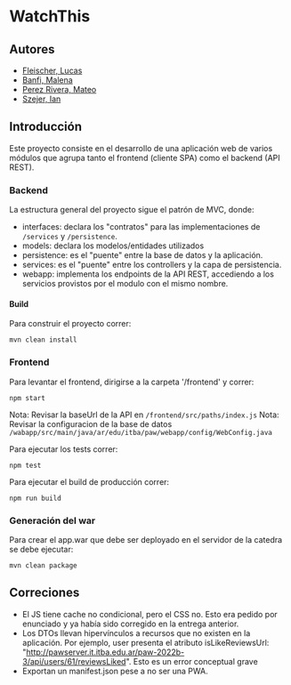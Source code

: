 # WatchThis

## Autores
- [Fleischer, Lucas](https://github.com/tomalvarezz)
- [Banfi, Malena](https://github.com/malenabanfi)
- [Perez Rivera, Mateo](https://github.com/mateoperezrivera)
- [Szejer, Ian](https://github.com/IanSzejer)

## Introducción
Este proyecto consiste en el desarrollo de una aplicación web de varios módulos que agrupa tanto el frontend (cliente SPA) como el backend (API REST).

### Backend

La estructura general del proyecto sigue el patrón de MVC, donde:

- interfaces: declara los "contratos" para las implementaciones de `/services` y `/persistence`.
- models: declara los modelos/entidades utilizados
- persistence: es el "puente" entre la base de datos y la aplicación. 
- services: es el "puente" entre los controllers y la capa de persistencia.
- webapp: implementa los endpoints de la API REST, accediendo a los servicios provistos por el modulo con el mismo nombre.

#### Build

Para construir el proyecto correr:
```
mvn clean install 
```

### Frontend

Para levantar el frontend, dirigirse a la carpeta '/frontend' y correr:

```
npm start
```
Nota: Revisar la baseUrl de la API en `/frontend/src/paths/index.js`
Nota: Revisar la configuracion de la base de datos `/wabapp/src/main/java/ar/edu/itba/paw/webapp/config/WebConfig.java`

Para ejecutar los tests correr:
```
npm test
```
Para ejecutar el build de producción correr:
```
npm run build
```

### Generación del war

Para crear el app.war que debe ser deployado en el servidor de la catedra se debe ejecutar: 
```
mvn clean package
```

## Correciones
- El JS tiene cache no condicional, pero el CSS no. Esto era pedido por enunciado y ya había sido corregido en la entrega anterior.
- Los DTOs llevan hipervínculos a recursos que no existen en la aplicación. Por ejemplo, user presenta el atributo isLikeReviewsUrl: "http://pawserver.it.itba.edu.ar/paw-2022b-3/api/users/61/reviewsLiked". Esto es un error conceptual grave
- Exportan un manifest.json pese a no ser una PWA.
